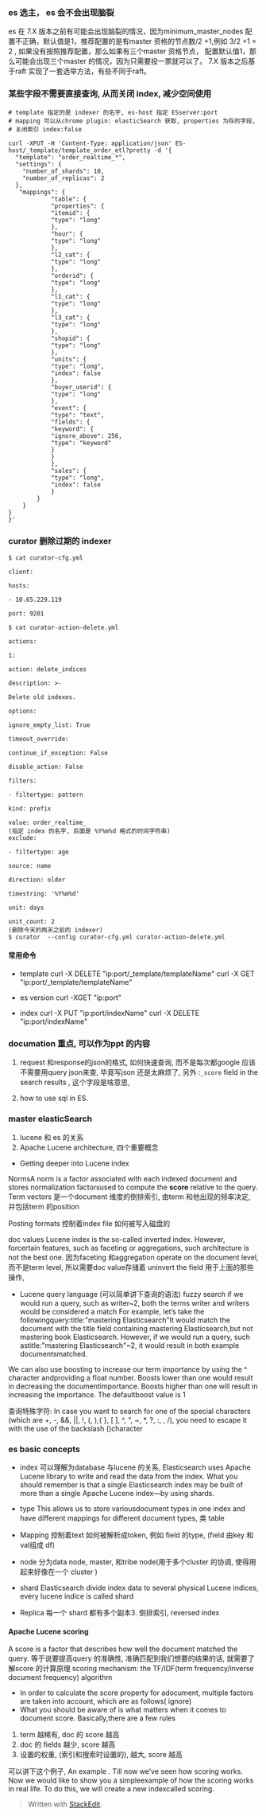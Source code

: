 ### es 选主， es 会不会出现脑裂
es 在 7.X 版本之前有可能会出现脑裂的情况，因为minimum_master_nodes 配置不正确，默认值是1，推荐配置的是有master 资格的节点数/2 +1,例如 3/2 +1 = 2 , 如果没有按照推荐配置，那么如果有三个master 资格节点，
配置默认值1，那么可能会出现三个master 的情况，因为只需要投一票就可以了。
7.X 版本之后基于raft 实现了一套选举方法，有些不同于raft。
### 某些字段不需要直接查询, 从而关闭 index, 减少空间使用



```
# template 指定的是 indexer 的名字, es-host 指定 ESserver:port
# mapping 可以从chrome plugin: elasticSearch 获取, properties 为存的字段, 
# 关闭索引 index:false

curl -XPUT -H 'Content-Type: application/json' ES-host/_template/template_order_etl?pretty -d '{
  "template": "order_realtime_*",
  "settings": {
    "number_of_shards": 10,
    "number_of_replicas": 2
  },
   "mappings": {
			"table": {
			"properties": {
			"itemid": {
			"type": "long"
			},
			"hour": {
			"type": "long"
			},
			"l2_cat": {
			"type": "long"
			},
			"orderid": {
			"type": "long"
			},
			"l1_cat": {
			"type": "long"
			},
			"l3_cat": {
			"type": "long"
			},
			"shopid": {
			"type": "long"
			},
			"units": {
			"type": "long",
			"index": false
			},
			"buyer_userid": {
			"type": "long"
			},
			"event": {
			"type": "text",
			"fields": {
			"keyword": {
			"ignore_above": 256,
			"type": "keyword"
			}
			}
			},
			"sales": {
			"type": "long",
            "index": false
			}
		}
	}
}
}'
```

### curator 删除过期的 indexer
```
$ cat curator-cfg.yml

client:

hosts:

- 10.65.229.119

port: 9201

$ cat curator-action-delete.yml

actions:

1:

action: delete_indices

description: >-

Delete old indexes.

options:

ignore_empty_list: True

timeout_override:

continue_if_exception: False

disable_action: False

filters:

- filtertype: pattern

kind: prefix

value: order_realtime_ 
(指定 index 的名字, 后面是 %Y%m%d 格式的时间字符串)
exclude:

- filtertype: age

source: name

direction: older

timestring: '%Y%m%d'

unit: days

unit_count: 2
(删除今天的两天之前的 indexer)
$ curator  --config curator-cfg.yml curator-action-delete.yml 

```

#### 常用命令
* template
curl -X DELETE "ip:port/_template/templateName"
curl -X GET "ip:port/_template/templateName"
* es version
 curl -XGET "ip:port"



* index 
curl -X PUT "ip:port/indexName"
curl -X DELETE "ip:port/indexName"

### documation 重点, 可以作为ppt 的内容
1. request 和response的json的格式, 如何快速查询, 而不是每次都google 
应该不需要用query json来查, 毕竟写json 还是太麻烦了, 另外 :`_score` field in the search results , 这个字段是啥意思, 

2. how to use sql in ES. 

### master elasticSearch
1. lucene 和 es 的关系
2. Apache Lucene architecture, 四个重要概念

* Getting deeper into Lucene index

NormsA norm is a factor associated with each indexed document and  stores normalization factorsused to compute the **score** relative to the query.
Term vectors
是一个document 维度的倒排索引, 由term 和他出现的频率决定, 并包括term 的position 

Posting formats
控制着index file 如何被写入磁盘的

doc values
Lucene index is the so-called inverted index. However, forcertain features, such as faceting or aggregations, such architecture is not the best one. 因为faceting 和aggregation operate on the document level, 而不是term level, 所以需要doc value存储着  uninvert the field 用于上面的那些操作, 


* Lucene query language (可以简单讲下查询的语法)
fuzzy search
if we would run a query, such as writer~2, both the terms writer and writers would be considered a match
For example, let’s take the followingquery:title:"mastering Elasticsearch"It would match the document with the title field containing mastering Elasticsearch,but not mastering book Elasticsearch. However, if we would run a query, such astitle:"mastering Elasticsearch"~2, it would result in both example documentsmatched.

We can also use boosting to increase our term importance by using the ^ character andproviding a float number. Boosts lower than one would result in decreasing the documentimportance. Boosts higher than one will result in increasing the importance. The defaultboost value is 1

查询特殊字符:
In case you want to search for one of the special characters (which are +, -, &&, ||, !, (, ),{ }, [ ], ^, ", ~, *, ?, :, \, /), you need to escape it with the use of the backslash (\)character
### es basic concepts
* index 
可以理解为database
与lucene 的关系,  Elasticsearch uses Apache Lucene library to write and read the data from the index. What you should remember is that a single Elasticsearch index may be built of more than a single Apache Lucene index—by using shards.

* type 
This allows us to store variousdocument types in one index and have different mappings for different document types, 类 table
* Mapping
控制着text 如何被解析成token, 例如 field 的type, (field 由key 和val组成 df) 
* node 
分为data node, master, 和tribe node(用于多个cluster 的协调, 使得用起来好像在一个 cluster )
* shard
Elasticsearch divide index data to several physical Lucene indices, every lucene indice is called shard
* Replica
每一个 shard 都有多个副本3. 倒排索引, reversed index

#### Apache Lucene scoring
A score is a factor that describes how well the document matched the query. 等于说要提高query 的准确性, 准确匹配到我们想要的结果的话, 就需要了解score 的计算原理
scoring mechanism: the TF/IDF(term frequency/inverse document frequency) algorithm
* In order to calculate the score property for adocument, multiple factors are taken into account, which are as follows( ignore)
* What you should be aware of is what matters when it comes to document score. Basically,there are a few rules
1. term 越稀有, doc 的 score 越高
2.  doc 的 fields 越少, score 越高
3. 设置的权重, (索引和搜索时设置的), 越大, score 越高

可以讲下这个例子, An example . Till now we’ve seen how scoring works. Now we would like to show you a simpleexample of how the scoring works in real life. To do this, we will create a new indexcalled scoring.

> Written with [StackEdit](https://stackedit.io/).
<!--stackedit_data:
eyJoaXN0b3J5IjpbMTk0NzA3MTgwM119
-->